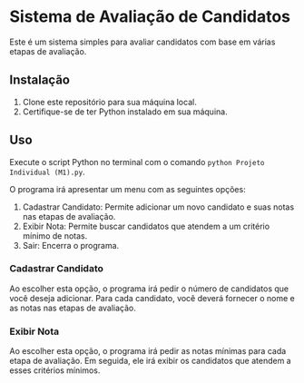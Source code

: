 # Sistema de Avaliação de Candidatos

Este é um sistema simples para avaliar candidatos com base em várias etapas de avaliação.

## Instalação

1. Clone este repositório para sua máquina local.
2. Certifique-se de ter Python instalado em sua máquina.

## Uso

Execute o script Python no terminal com o comando `python Projeto Individual (M1).py`.

O programa irá apresentar um menu com as seguintes opções:

1. Cadastrar Candidato: Permite adicionar um novo candidato e suas notas nas etapas de avaliação.
2. Exibir Nota: Permite buscar candidatos que atendem a um critério mínimo de notas.
3. Sair: Encerra o programa.

### Cadastrar Candidato

Ao escolher esta opção, o programa irá pedir o número de candidatos que você deseja adicionar. Para cada candidato, você deverá fornecer o nome e as notas nas etapas de avaliação.

### Exibir Nota

Ao escolher esta opção, o programa irá pedir as notas mínimas para cada etapa de avaliação. Em seguida, ele irá exibir os candidatos que atendem a esses critérios mínimos.

